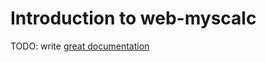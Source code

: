 # Introduction to web-myscalc

TODO: write [great documentation](http://jacobian.org/writing/what-to-write/)
